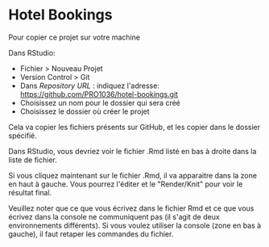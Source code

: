 # Hotel Bookings

Pour copier ce projet sur votre machine

Dans RStudio:

  - Fichier > Nouveau Projet
  - Version Control > Git
  - Dans _Repository URL_ : indiquez l'adresse: <https://github.com/PRO1036/hotel-bookings.git>
  - Choisissez un nom pour le dossier qui sera créé
  - Choisissez le dossier où créer le projet

Cela va copier les fichiers présents sur GitHub, et les copier dans le dossier spécifié.


Dans RStudio, vous devriez voir le fichier .Rmd listé en bas à droite dans la liste de fichier.

Si vous cliquez maintenant sur le fichier .Rmd, il va apparaitre dans la zone en haut à gauche. Vous pourrez l'éditer et le "Render/Knit" pour voir le résultat final.

Veuillez noter que ce que vous écrivez dans le fichier Rmd et ce que vous écrivez dans la console ne communiquent pas (il s'agit de deux environnements différents). Si vous voulez utiliser la console (zone en bas à gauche), il faut retaper les commandes du fichier.